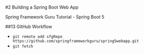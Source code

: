 #2 Building a Spring Boot Web App

Spring Framework Guru Tutorial - Spring Boot 5

##13 GitHub Workflow

- `git remote add sfgRepo
    https://github.com/springframeworkguru/spring5webapp.git`
- `git fetch`
